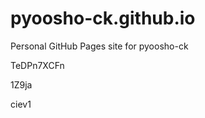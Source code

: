 # pyoosho-ck.github.io
Personal GitHub Pages site for pyoosho-ck












































TeDPn7XCFn


1Z9ja

ciev1
